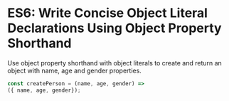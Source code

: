 # ES6: Write Concise Object Literal Declarations Using Object Property Shorthand
Use object property shorthand with object literals to create and return an object with name, age and gender properties.
```javascript
const createPerson = (name, age, gender) => 
({ name, age, gender});
 ```
